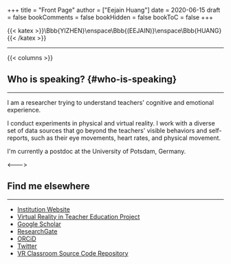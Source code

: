 +++
title = "Front Page"
author = ["Eejain Huang"]
date = 2020-06-15
draft = false
bookComments = false
bookHidden = false
bookToC = false
+++

{{< katex >}}\Bbb{YIZHEN}\enspace\Bbb{(EEJAIN)}\enspace\Bbb{HUANG}{{< /katex >}}

---

{{< columns >}}


## Who is speaking? {#who-is-speaking}
---
I am a researcher trying to understand teachers' cognitive and emotional experience. 


I conduct experiments in physical and virtual reality. I work with a diverse set of data sources that go beyond the teachers' visible behaviors and self-reports, such as their eye movements, heart rates, and physical movement. 

I'm currently a postdoc at the University of Potsdam, Germany.

<!-- Hi there, this is Eejain. -->

<!-- Many tags can be attached to me: a young scholar dangling between publish or perish, a half-made geek plus self-taught scribbler,  and an enthusiast with all things quaint yet profound. -->

<!-- But none of them will stick. -->

<!-- Pared to the bone, I am just a **curious** soul that wants to share bits and pieces of thoughts with you. -->

<--->

## Find me elsewhere 
---

- [Institution Website](https://www.uni-potsdam.de/en/erziehungswissenschaftliche-bildungsforschung/team/yizhen-huang)
- [Virtual Reality in Teacher Education Project](https://www.researchgate.net/project/Virtual-Reality-in-Teacher-Education)
- [Google Scholar](https://scholar.google.com/citations?hl=en&pli=1&user=0JRtAtkAAAAJ)
- [ResearchGate](https://www.researchgate.net/profile/Yizhen-Huang)
- [ORCiD](https://orcid.org/0000-0002-7041-1927)
- [Twitter](https://twitter.com/EejainH)
- [VR Classroom Source Code Repository](https://gitup.uni-potsdam.de/mm_vr/vr-klassenzimmer)
 

<!-- ## Where is this place? {#where-is-this-place} -->

<!-- --- -->

<!-- This a collection of short essays on subculture, media, and human mind. They are possibly opinionated but guaranteed to be honest. And on the flip side, I avoid documenting brief passing thoughts, egocentric fantasies, and plain life events. Those writings can be better approached by using social media, personal journal, and a good old diary. -->

<!-- This virtual folio starts as a serious writing practice outside academia, an earnest attempt to speak in my real voice about things that resonates with me. Things that maybe trivial and obscure, but at one point, rippled through my stream of consciousness and finds their niche. -->

<!-- So it flows.&nbsp;[^1] -->

<!-- [^1]: The symbols in the website title represent the 59th hexagram in I Ching. It's called 渙 (dispersing), depicting how wind blows water, causing dispersion and regathering in a fluid fashion. 『易經．渙卦．象曰：「風行水上，渙；先王以享于帝立廟。 -->
